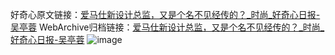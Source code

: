 好奇心原文链接：[爱马仕新设计总监，又是个名不见经传的？_时尚_好奇心日报-吴亭蓉](https://www.qdaily.com/articles/1593.html)
WebArchive归档链接：[爱马仕新设计总监，又是个名不见经传的？_时尚_好奇心日报-吴亭蓉](http://web.archive.org/web/20190623145936/https://www.qdaily.com/articles/1593.html)
![image](http://ww3.sinaimg.cn/large/007d5XDply1g3v4j69b4gj30u03x87wh)